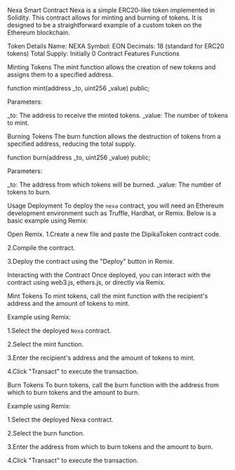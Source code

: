 Nexa Smart Contract
Nexa  is a simple ERC20-like token implemented in Solidity. This contract allows for minting and burning of tokens. It is designed to be a straightforward example of a custom token on the Ethereum blockchain.

Token Details
Name: NEXA
Symbol: EON
Decimals: 18 (standard for ERC20 tokens)
Total Supply: Initially 0
Contract Features
Functions

Minting Tokens The mint function allows the creation of new tokens and assigns them to a specified address.

function mint(address _to, uint256 _value) public;

Parameters:

_to: The address to receive the minted tokens. _value: The number of tokens to mint.

Burning Tokens The burn function allows the destruction of tokens from a specified address, reducing the total supply.

function burn(address _to, uint256 _value) public;

Parameters:

_to: The address from which tokens will be burned. _value: The number of tokens to burn.

Usage Deployment To deploy the `nexa` contract, you will need an Ethereum development environment such as Truffle, Hardhat, or Remix. Below is a basic example using Remix:

Open Remix. 1.Create a new file and paste the DipikaToken contract code.

2.Compile the contract.

3.Deploy the contract using the "Deploy" button in Remix.

Interacting with the Contract Once deployed, you can interact with the contract using web3.js, ethers.js, or directly via Remix.

Mint Tokens To mint tokens, call the mint function with the recipient's address and the amount of tokens to mint.

Example using Remix:

1.Select the deployed `Nexa` contract.

2.Select the mint function.

3.Enter the recipient's address and the amount of tokens to mint.

4.Click "Transact" to execute the transaction.

Burn Tokens To burn tokens, call the burn function with the address from which to burn tokens and the amount to burn.

Example using Remix:

1.Select the deployed Nexa contract.

2.Select the burn function.

3.Enter the address from which to burn tokens and the amount to burn.

4.Click "Transact" to execute the transaction.



